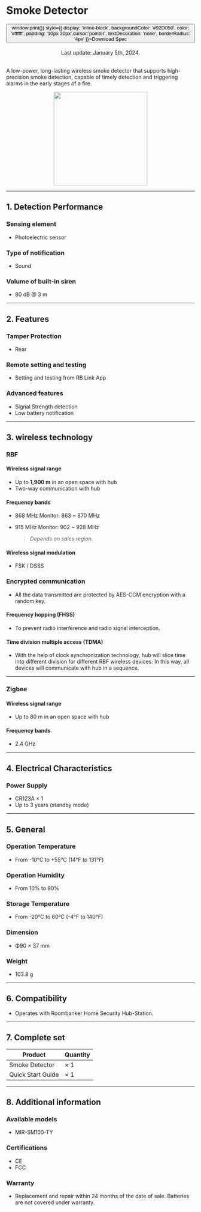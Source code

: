﻿# Smoke Detector

<div style={{textAlign: 'center'}}>
<button onClick={() => window.print()} style={{ display: 'inline-block', backgroundColor: '#92D050', color: '#ffffff', padding: '10px 30px',cursor:'pointer', textDecoration: 'none', borderRadius: '4px' }}>Download Spec</button>
</div>

<br />

<center>
    Last update: January 5th, 2024.
</center>


<br />

A low-power, long-lasting wireless smoke detector that supports high-precision smoke detection, capable of timely detection and triggering alarms in the early stages of a fire.

<div align="center">
  <img src="https://dusunprj.oss-us-west-1.aliyuncs.com/roombanker/Smoke%20Detector.png" width="250" />
</div>




------

## 1. Detection Performance

### Sensing element

* Photoelectric sensor


### Type of notification

* Sound

### Volume of built-in siren
* 80 dB @ 3 m

------

## 2. Features

### Tamper Protection

* Rear

### Remote setting and testing

* Setting and testing from RB Link App

### Advanced features

* Signal Strength detection
* Low battery notification

------

## 3.  wireless technology

### RBF

#### Wireless signal range

* Up to **1,900 m** in an open space with hub
* Two-way communication with hub

#### Frequency bands

* 868 MHz Monitor: 863 ~ 870 MHz
* 915 MHz Monitor: 902 ~ 928 MHz  
  
  > *Depends on sales region.*

#### Wireless signal modulation

* FSK / DSSS

### Encrypted communication

* All the data transmitted are protected by AES-CCM encryption with a random key.

#### Frequency hopping (FHSS)

* To prevent radio interference and radio signal interception.

#### Time division multiple access (TDMA)

* With the help of clock synchronization technology, hub will slice time into different division for different RBF wireless devices. In this way, all devices will communicate with hub in a sequence.

------

### Zigbee 

#### Wireless signal range

* Up to 80 m in an open space with hub

#### Frequency bands

* 2.4 GHz

------

## 4. Electrical Characteristics

### Power Supply

* CR123A × 1
* Up to 3 years (standby mode)

------

## 5. General

### Operation Temperature

* From -10°С to +55°С (14°F to 131°F)

### Operation Humidity

* From 10% to 90%

### Storage Temperature

* From -20°C to 60°C (-4°F to 140°F)

### Dimension

* Φ90 × 37 mm

### Weight

* 103.8 g

------

## 6. Compatibility

* Operates with Roombanker Home Security Hub-Station.

------

## 7. Complete set

| Product           | Quantity |
| ----------------- | -------- |
| Smoke Detector    | × 1      |
| Quick Start Guide | × 1      |



------

## 8. Additional information

### Available models

* MIR-SM100-TY

### Certifications

* CE
* FCC

### Warranty

* Replacement and repair within 24 months of the date of sale. Batteries are not covered under warranty.
